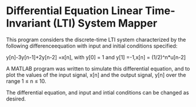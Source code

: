 # Differential Equation Linear Time-Invariant (LTI) System Mapper

This program considers the discrete-time LTI system characterized by the following differenceequation with input and initial conditions specified:

y[n]-3y[n-1]+2y[n-2] =x[n], with y[0] = 1 and y[1] =-1,x[n] = (1/2)^n*u[n-2]

A MATLAB program was written to simulate this differential equation, and to  plot the values of the input signal, x[n] and the output signal, y[n] over the range 1 ≤ n ≤ 10.

The differential equation, and input and intial conditions can be changed as desired.
